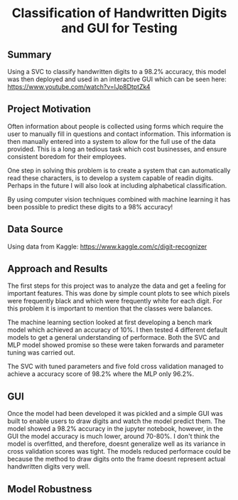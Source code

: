 <h1 align='center'> Classification of Handwritten Digits and GUI for Testing </h1>

## Summary

Using a SVC to classify handwritten digits to a 98.2% accuracy, this model was then deployed and used in an interactive GUI which can be seen here: https://www.youtube.com/watch?v=lJp8DtptZk4

## Project Motivation

Often information about people is collected using forms which require the user to manually fill in questions and contact information. This information is then manually entered into a system to allow for the full use of the data provided. This is a long an tedious task which cost businesses, and ensure consistent boredom for their employees. 

One step in solving this problem is to create a system that can automatically read these characters, is to develop a system capable of readin digits. Perhaps in the future I will also look at including alphabetical classification.

By using computer vision techniques combined with machine learning it has been possible to predict these digits to a 98% accuracy!


## Data Source 

Using data from Kaggle: https://www.kaggle.com/c/digit-recognizer


## Approach and Results

The first steps for this project was to analyze the data and get a feeling for important features. This was done by simple count plots to see which pixels were frequently black and which were frequently white for each digit. For this problem it is important to mention that the classes were balances.

The machine learning section looked at first developing a bench mark model which achieved an accuracy of 10%. I then tested 4 different default models to get a general understanding of performace. Both the SVC and MLP model showed promise so these were taken forwards and parameter tuning was carried out. 

The SVC with tuned parameters and five fold cross validation managed to achieve a accuracy score of 98.2% where the MLP only 96.2%.

## GUI

Once the model had been developed it was pickled and a simple GUI was built to enable users to draw digits and watch the model predict them. The model showed a 98.2% accuracy in the jupyter notebook, however, in the GUI the model accuracy is much lower, around 70-80%. I don't think the model is overfitted, and therefore, doesnt generalize well as its variance in cross validation scores was tight. The models reduced performace could be because the method to draw digits onto the frame doesnt represent actual handwritten digits very well.

## Model Robustness


